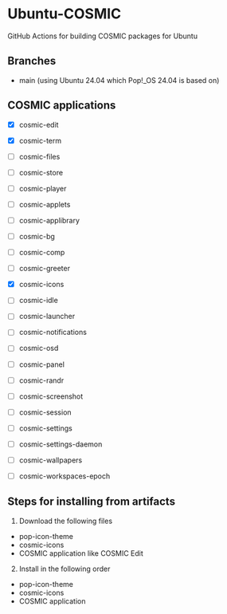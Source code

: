 # Ubuntu-COSMIC
GitHub Actions for building COSMIC packages for Ubuntu

## Branches

- main (using Ubuntu 24.04 which Pop!_OS 24.04 is based on)

## COSMIC applications

- [x] cosmic-edit
- [x] cosmic-term
- [ ] cosmic-files
- [ ] cosmic-store
- [ ] cosmic-player

- [ ] cosmic-applets
- [ ] cosmic-applibrary
- [ ] cosmic-bg
- [ ] cosmic-comp
- [ ] cosmic-greeter
- [x] cosmic-icons
- [ ] cosmic-idle
- [ ] cosmic-launcher
- [ ] cosmic-notifications
- [ ] cosmic-osd
- [ ] cosmic-panel
- [ ] cosmic-randr
- [ ] cosmic-screenshot
- [ ] cosmic-session
- [ ] cosmic-settings
- [ ] cosmic-settings-daemon
- [ ] cosmic-wallpapers
- [ ] cosmic-workspaces-epoch

## Steps for installing from artifacts

1. Download the following files
  - pop-icon-theme
  - cosmic-icons
  - COSMIC application like COSMIC Edit
2. Install in the following order
  - pop-icon-theme
  - cosmic-icons
  - COSMIC application
